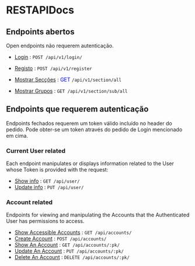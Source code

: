 # RESTAPIDocs 

## Endpoints abertos

Open endpoints não requerem autenticação.

* [Login](auth/login.md) : `POST /api/v1/login/`
* [Registo](auth/register.md) : `POST /api/v1/register` 

* [Mostrar Secções](section.getAll.md) : <span style="color:blue">GET</span> `/api/v1/section/all`
* [Mostrar Grupos](section.getAll.md) : `GET /api/v1/section/sub/all`

## Endpoints que requerem autenticação

Endpoints fechados requerem um token válido incluído no header do pedido. Pode obter-se um token através do pedido de Login mencionado em cima.

### Current User related

Each endpoint manipulates or displays information related to the User whose
Token is provided with the request:

* [Show info](user/get.md) : `GET /api/user/`
* [Update info](user/put.md) : `PUT /api/user/`

### Account related

Endpoints for viewing and manipulating the Accounts that the Authenticated User
has permissions to access.

* [Show Accessible Accounts](accounts/get.md) : `GET /api/accounts/`
* [Create Account](accounts/post.md) : `POST /api/accounts/`
* [Show An Account](accounts/pk/get.md) : `GET /api/accounts/:pk/`
* [Update An Account](accounts/pk/put.md) : `PUT /api/accounts/:pk/`
* [Delete An Account](accounts/pk/delete.md) : `DELETE /api/accounts/:pk/`